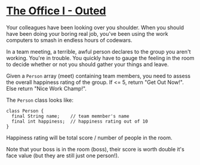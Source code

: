 # [The Office I - Outed](https://www.codewars.com/kata/the-office-i-outed "https://www.codewars.com/kata/57ecf6efc7fe13eb070000e1")

Your colleagues have been looking over you shoulder. When you should have been doing your boring real job, you've been using the work computers to smash in endless hours of codewars.

In a team meeting, a terrible, awful person declares to the group you aren't working. You're in trouble. You quickly have to gauge the feeling in the room to decide whether or not you should gather your things and leave. 

Given a `Person` array (meet) containing team members, you need to assess the overall happiness rating of the group. If <= 5, return "Get Out Now!". Else return "Nice Work Champ!".

The `Person` class looks like:
```
class Person {
  final String name;    // team memnber's name
  final int happiness;  // happiness rating out of 10
}
```

Happiness rating will be total score / number of people in the room.

Note that your boss is in the room (boss), their score is worth double it's face value (but they are still just one person!).